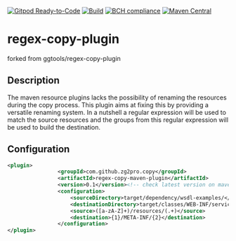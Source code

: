 [![Gitpod Ready-to-Code](https://img.shields.io/badge/Gitpod-Ready--to--Code-blue?logo=gitpod)](https://gitpod.io/#https://github.com/zg2pro/regex-copy-plugin)
[![Build](https://travis-ci.com/zg2pro/regex-copy-plugin.svg?branch=master)](https://travis-ci.com/zg2pro/regex-copy-plugin)
[![BCH compliance](https://bettercodehub.com/edge/badge/zg2pro/regex-copy-plugin?branch=master)](https://bettercodehub.com/)
[![Maven Central](https://maven-badges.herokuapp.com/maven-central/com.github.zg2pro.copy/regex-copy-plugin/badge.svg)](https://maven-badges.herokuapp.com/maven-central/com.github.zg2pro.copy/regex-copy-plugin)


# regex-copy-plugin

forked from ggtools/regex-copy-plugin

## Description

The maven resource plugins lacks the possibility of renaming the resources during the copy process. This plugin aims at fixing this by providing a versatile renaming system. In a nutshell a regular expression will be used to match the source resources and the groups from this regular expression will be used to build the destination.

## Configuration

```xml
<plugin>
                <groupId>com.github.zg2pro.copy</groupId>
                <artifactId>regex-copy-maven-plugin</artifactId>
                <version>0.1</version><!-- check latest version on maven central -->
                <configuration>
                    <sourceDirectory>target/dependency/wsdl-examples/</sourceDirectory>
                    <destinationDirectory>target/classes/WEB-INF/services/</destinationDirectory>
                    <source>([a-zA-Z]+)/resources/(.+)</source>
                    <destination>{1}/META-INF/{2}</destination>
                </configuration>
</plugin>
```
